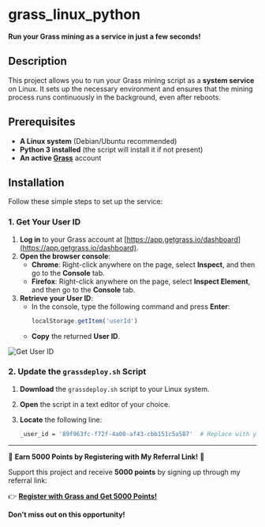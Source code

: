 # grass_linux_python

**Run your Grass mining as a service in just a few seconds!**

## **Description**

This project allows you to run your Grass mining script as a **system service** on Linux. It sets up the necessary environment and ensures that the mining process runs continuously in the background, even after reboots.

## **Prerequisites**

- **A Linux system** (Debian/Ubuntu recommended)
- **Python 3 installed** (the script will install it if not present)
- **An active [Grass](https://app.getgrass.io/register/?referralCode=6VFixd3LUhIScVp)** account

## **Installation**

Follow these simple steps to set up the service:

### **1. Get Your User ID**

1. **Log in** to your Grass account at [https://app.getgrass.io/dashboard](https://app.getgrass.io/dashboard).
2. **Open the browser console**:
   - **Chrome**: Right-click anywhere on the page, select **Inspect**, and then go to the **Console** tab.
   - **Firefox**: Right-click anywhere on the page, select **Inspect Element**, and then go to the **Console** tab.
3. **Retrieve your User ID**:
   - In the console, type the following command and press **Enter**:
     ```javascript
     localStorage.getItem('userId')
     ```
   - **Copy** the returned **User ID**.

![Get User ID](https://github.com/user-attachments/assets/0f260cbd-a5ce-4cf0-b5fd-87a10f972eed)

### **2. Update the `grassdeploy.sh` Script**

1. **Download** the `grassdeploy.sh` script to your Linux system.
2. **Open** the script in a text editor of your choice.
3. **Locate** the following line:
   
   ```bash
   _user_id = '89f963fc-f72f-4a00-af43-cbb151c5a587'  # Replace with your user ID

----------------------------------------------

🎉 **Earn 5000 Points by Registering with My Referral Link!** 🎉

Support this project and receive **5000 points** by signing up through my referral link:

👉 [**Register with Grass and Get 5000 Points!**](https://app.getgrass.io/register/?referralCode=6VFixd3LUhIScVp)

**Don't miss out on this opportunity!**

